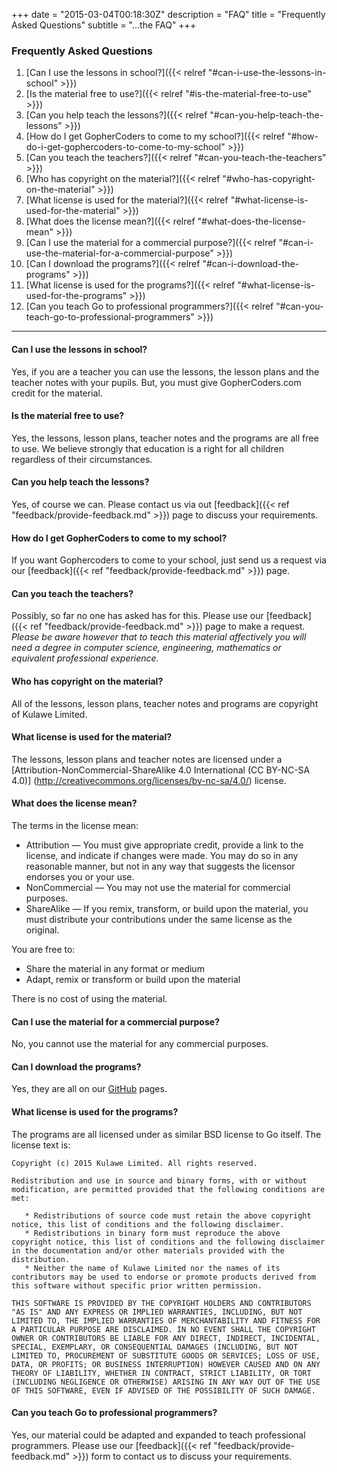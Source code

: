 +++
date = "2015-03-04T00:18:30Z"
description = "FAQ"
title = "Frequently Asked Questions"
subtitle = "...the FAQ"
+++
### Frequently Asked Questions

1. [Can I use the lessons in school?]({{< relref "#can-i-use-the-lessons-in-school" >}})
2. [Is the material free to use?]({{< relref "#is-the-material-free-to-use" >}})
3. [Can you help teach the lessons?]({{< relref "#can-you-help-teach-the-lessons" >}})
4. [How do I get GopherCoders to come to my school?]({{< relref "#how-do-i-get-gophercoders-to-come-to-my-school" >}})
5. [Can you teach the teachers?]({{< relref "#can-you-teach-the-teachers" >}})
6. [Who has copyright on the material?]({{< relref "#who-has-copyright-on-the-material" >}})
7. [What license is used for the material?]({{< relref "#what-license-is-used-for-the-material" >}})
8. [What does the license mean?]({{< relref "#what-does-the-license-mean" >}})
9. [Can I use the material for a commercial purpose?]({{< relref "#can-i-use-the-material-for-a-commercial-purpose" >}})
10. [Can I download the programs?]({{< relref "#can-i-download-the-programs" >}})
11. [What license is used for the programs?]({{< relref "#what-license-is-used-for-the-programs" >}})
12. [Can you teach Go to professional programmers?]({{< relref "#can-you-teach-go-to-professional-programmers" >}})

<hr></hr>

#### Can I use the lessons in school?
Yes, if you are a teacher you can use the lessons, the lesson plans and the teacher
notes with your pupils. But, you must give GopherCoders.com credit for the material.

#### Is the material free to use?
Yes, the lessons, lesson plans, teacher notes and the programs are all free to
use. We believe strongly that education is a right for all children regardless of
their circumstances.

#### Can you help teach the lessons?
Yes, of course we can. Please contact us via out [feedback]({{< ref "feedback/provide-feedback.md" >}}) page to discuss your
requirements.

#### How do I get GopherCoders to come to my school?
If you want Gophercoders to come to your school, just send us a request via
our [feedback]({{< ref "feedback/provide-feedback.md" >}}) page.

#### Can you teach the teachers?
Possibly, so far no one has asked has for this. Please use our [feedback]({{< ref
"feedback/provide-feedback.md" >}}) page to make a request. _Please be aware
however that to teach this material affectively you will need a degree in computer
science, engineering, mathematics or equivalent professional experience._

#### Who has copyright on the material?
All of the lessons, lesson plans, teacher notes and programs are copyright of
Kulawe Limited.

#### What license is used for the material?
The lessons, lesson plans and teacher notes are licensed under a
[Attribution-NonCommercial-ShareAlike 4.0 International (CC BY-NC-SA 4.0)]
(http://creativecommons.org/licenses/by-nc-sa/4.0/) license.

#### What does the license mean?
The terms in the license mean:

* Attribution — You must give appropriate credit, provide a link to the license, and indicate if changes were made. You may do so in any reasonable manner, but not in any way that suggests the licensor endorses you or your use.
* NonCommercial — You may not use the material for commercial purposes.
* ShareAlike — If you remix, transform, or build upon the material, you must distribute your contributions under the same license as the original.

You are free to:

* Share the material in any format or medium
* Adapt, remix or transform or build upon the material

There is no cost of using the material.

#### Can I use the material for a commercial purpose?
No, you cannot use the material for any commercial purposes.

#### Can I download the programs?
Yes, they are all on our [GitHub](http://github.com/gophercoders) pages.

#### What license is used for the programs?
The programs are all licensed under as similar BSD license to Go itself.
The license text is:
```
Copyright (c) 2015 Kulawe Limited. All rights reserved.

Redistribution and use in source and binary forms, with or without
modification, are permitted provided that the following conditions are
met:

   * Redistributions of source code must retain the above copyright
notice, this list of conditions and the following disclaimer.
   * Redistributions in binary form must reproduce the above
copyright notice, this list of conditions and the following disclaimer
in the documentation and/or other materials provided with the
distribution.
   * Neither the name of Kulawe Limited nor the names of its
contributors may be used to endorse or promote products derived from
this software without specific prior written permission.

THIS SOFTWARE IS PROVIDED BY THE COPYRIGHT HOLDERS AND CONTRIBUTORS
"AS IS" AND ANY EXPRESS OR IMPLIED WARRANTIES, INCLUDING, BUT NOT
LIMITED TO, THE IMPLIED WARRANTIES OF MERCHANTABILITY AND FITNESS FOR
A PARTICULAR PURPOSE ARE DISCLAIMED. IN NO EVENT SHALL THE COPYRIGHT
OWNER OR CONTRIBUTORS BE LIABLE FOR ANY DIRECT, INDIRECT, INCIDENTAL,
SPECIAL, EXEMPLARY, OR CONSEQUENTIAL DAMAGES (INCLUDING, BUT NOT
LIMITED TO, PROCUREMENT OF SUBSTITUTE GOODS OR SERVICES; LOSS OF USE,
DATA, OR PROFITS; OR BUSINESS INTERRUPTION) HOWEVER CAUSED AND ON ANY
THEORY OF LIABILITY, WHETHER IN CONTRACT, STRICT LIABILITY, OR TORT
(INCLUDING NEGLIGENCE OR OTHERWISE) ARISING IN ANY WAY OUT OF THE USE
OF THIS SOFTWARE, EVEN IF ADVISED OF THE POSSIBILITY OF SUCH DAMAGE.
```

#### Can you teach Go to professional programmers?
Yes, our material could be adapted and expanded to teach professional programmers.
Please use our [feedback]({{< ref "feedback/provide-feedback.md" >}}) form to
contact us to discuss your requirements.
